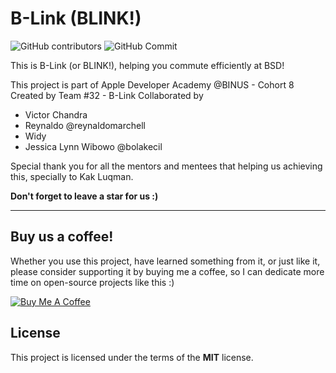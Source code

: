 B-Link (BLINK!)
============
![GitHub contributors](https://img.shields.io/github/contributors/reynaldomarchell/Blink)
![GitHub Commit](https://img.shields.io/github/commit-activity/w/reynaldomarchell/Blink)


This is B-Link (or BLINK!), helping you commute efficiently at BSD!

This project is part of Apple Developer Academy @BINUS - Cohort 8
Created by Team #32 - B-Link
Collaborated by
- Victor Chandra
- Reynaldo @reynaldomarchell
- Widy
- Jessica Lynn Wibowo @bolakecil

Special thank you for all the mentors and mentees that helping us achieving this, specially to Kak Luqman.

**Don't forget to leave a star for us :)**

---
## Buy us a coffee!

Whether you use this project, have learned something from it, or just like it, please consider supporting it by buying me a coffee, so I can dedicate more time on open-source projects like this :)

<a href="https://www.buymeacoffee.com/mzmznasipadang" target="_blank"><img src="https://www.buymeacoffee.com/assets/img/custom_images/orange_img.png" alt="Buy Me A Coffee" style="height: auto !important;width: auto !important;" ></a>


## License
This project is licensed under the terms of the **MIT** license.
